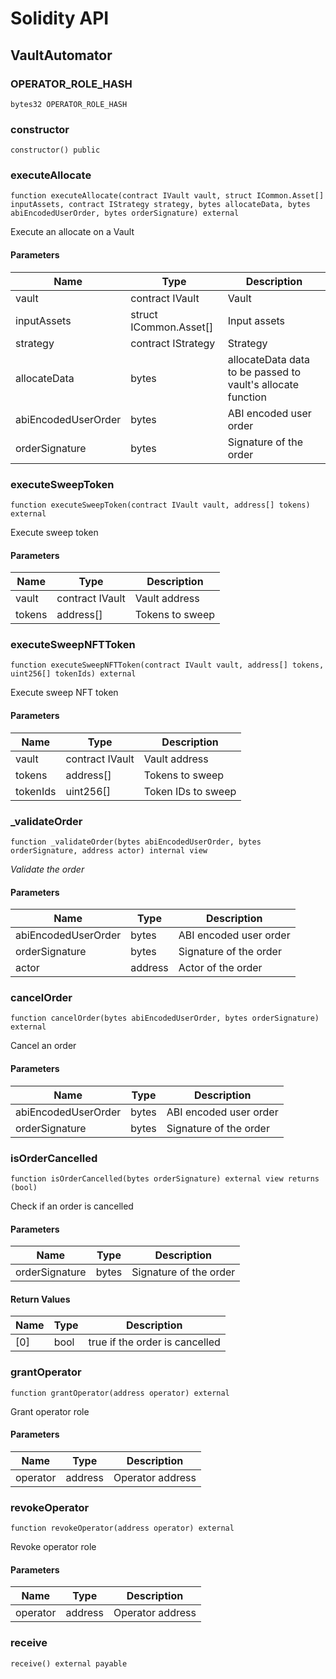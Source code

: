 # Solidity API

## VaultAutomator

### OPERATOR_ROLE_HASH

```solidity
bytes32 OPERATOR_ROLE_HASH
```

### constructor

```solidity
constructor() public
```

### executeAllocate

```solidity
function executeAllocate(contract IVault vault, struct ICommon.Asset[] inputAssets, contract IStrategy strategy, bytes allocateData, bytes abiEncodedUserOrder, bytes orderSignature) external
```

Execute an allocate on a Vault

#### Parameters

| Name                | Type                   | Description                                                 |
| ------------------- | ---------------------- | ----------------------------------------------------------- |
| vault               | contract IVault        | Vault                                                       |
| inputAssets         | struct ICommon.Asset[] | Input assets                                                |
| strategy            | contract IStrategy     | Strategy                                                    |
| allocateData        | bytes                  | allocateData data to be passed to vault's allocate function |
| abiEncodedUserOrder | bytes                  | ABI encoded user order                                      |
| orderSignature      | bytes                  | Signature of the order                                      |

### executeSweepToken

```solidity
function executeSweepToken(contract IVault vault, address[] tokens) external
```

Execute sweep token

#### Parameters

| Name   | Type            | Description     |
| ------ | --------------- | --------------- |
| vault  | contract IVault | Vault address   |
| tokens | address[]       | Tokens to sweep |

### executeSweepNFTToken

```solidity
function executeSweepNFTToken(contract IVault vault, address[] tokens, uint256[] tokenIds) external
```

Execute sweep NFT token

#### Parameters

| Name     | Type            | Description        |
| -------- | --------------- | ------------------ |
| vault    | contract IVault | Vault address      |
| tokens   | address[]       | Tokens to sweep    |
| tokenIds | uint256[]       | Token IDs to sweep |

### \_validateOrder

```solidity
function _validateOrder(bytes abiEncodedUserOrder, bytes orderSignature, address actor) internal view
```

_Validate the order_

#### Parameters

| Name                | Type    | Description            |
| ------------------- | ------- | ---------------------- |
| abiEncodedUserOrder | bytes   | ABI encoded user order |
| orderSignature      | bytes   | Signature of the order |
| actor               | address | Actor of the order     |

### cancelOrder

```solidity
function cancelOrder(bytes abiEncodedUserOrder, bytes orderSignature) external
```

Cancel an order

#### Parameters

| Name                | Type  | Description            |
| ------------------- | ----- | ---------------------- |
| abiEncodedUserOrder | bytes | ABI encoded user order |
| orderSignature      | bytes | Signature of the order |

### isOrderCancelled

```solidity
function isOrderCancelled(bytes orderSignature) external view returns (bool)
```

Check if an order is cancelled

#### Parameters

| Name           | Type  | Description            |
| -------------- | ----- | ---------------------- |
| orderSignature | bytes | Signature of the order |

#### Return Values

| Name | Type | Description                    |
| ---- | ---- | ------------------------------ |
| [0]  | bool | true if the order is cancelled |

### grantOperator

```solidity
function grantOperator(address operator) external
```

Grant operator role

#### Parameters

| Name     | Type    | Description      |
| -------- | ------- | ---------------- |
| operator | address | Operator address |

### revokeOperator

```solidity
function revokeOperator(address operator) external
```

Revoke operator role

#### Parameters

| Name     | Type    | Description      |
| -------- | ------- | ---------------- |
| operator | address | Operator address |

### receive

```solidity
receive() external payable
```
